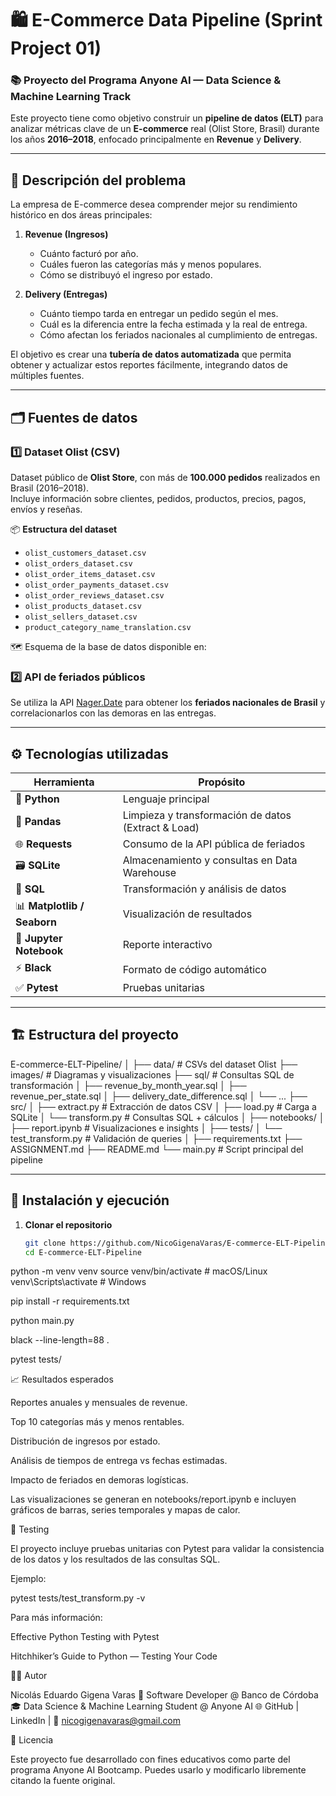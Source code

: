 # 🛍️ E-Commerce Data Pipeline (Sprint Project 01)

### 📚 Proyecto del Programa Anyone AI — Data Science & Machine Learning Track

Este proyecto tiene como objetivo construir un **pipeline de datos (ELT)** para analizar métricas clave de un **E-commerce** real (Olist Store, Brasil) durante los años **2016–2018**, enfocado principalmente en **Revenue** y **Delivery**.

---

## 🧠 Descripción del problema

La empresa de E-commerce desea comprender mejor su rendimiento histórico en dos áreas principales:

1. **Revenue (Ingresos)**
   - Cuánto facturó por año.
   - Cuáles fueron las categorías más y menos populares.
   - Cómo se distribuyó el ingreso por estado.

2. **Delivery (Entregas)**
   - Cuánto tiempo tarda en entregar un pedido según el mes.
   - Cuál es la diferencia entre la fecha estimada y la real de entrega.
   - Cómo afectan los feriados nacionales al cumplimiento de entregas.

El objetivo es crear una **tubería de datos automatizada** que permita obtener y actualizar estos reportes fácilmente, integrando datos de múltiples fuentes.

---

## 🗂️ Fuentes de datos

### 1️⃣ Dataset Olist (CSV)
Dataset público de **Olist Store**, con más de **100.000 pedidos** realizados en Brasil (2016–2018).  
Incluye información sobre clientes, pedidos, productos, precios, pagos, envíos y reseñas.

📦 **Estructura del dataset**  
- `olist_customers_dataset.csv`  
- `olist_orders_dataset.csv`  
- `olist_order_items_dataset.csv`  
- `olist_order_payments_dataset.csv`  
- `olist_order_reviews_dataset.csv`  
- `olist_products_dataset.csv`  
- `olist_sellers_dataset.csv`  
- `product_category_name_translation.csv`

🗺️ Esquema de la base de datos disponible en:


### 2️⃣ API de feriados públicos
Se utiliza la API [Nager.Date](https://date.nager.at) para obtener los **feriados nacionales de Brasil** y correlacionarlos con las demoras en las entregas.

---

## ⚙️ Tecnologías utilizadas

| Herramienta | Propósito |
|--------------|-----------|
| 🐍 **Python** | Lenguaje principal |
| 🧮 **Pandas** | Limpieza y transformación de datos (Extract & Load) |
| 🌐 **Requests** | Consumo de la API pública de feriados |
| 🗃️ **SQLite** | Almacenamiento y consultas en Data Warehouse |
| 💾 **SQL** | Transformación y análisis de datos |
| 📊 **Matplotlib / Seaborn** | Visualización de resultados |
| 📓 **Jupyter Notebook** | Reporte interactivo |
| ⚡ **Black** | Formato de código automático |
| ✅ **Pytest** | Pruebas unitarias |

---

## 🏗️ Estructura del proyecto

E-commerce-ELT-Pipeline/
│
├── data/ # CSVs del dataset Olist
├── images/ # Diagramas y visualizaciones
├── sql/ # Consultas SQL de transformación
│ ├── revenue_by_month_year.sql
│ ├── revenue_per_state.sql
│ ├── delivery_date_difference.sql
│ └── ...
├── src/
│ ├── extract.py # Extracción de datos CSV
│ ├── load.py # Carga a SQLite
│ └── transform.py # Consultas SQL + cálculos
│
├── notebooks/
│ ├── report.ipynb # Visualizaciones e insights
│
├── tests/
│ └── test_transform.py # Validación de queries
│
├── requirements.txt
├── ASSIGNMENT.md
├── README.md
└── main.py # Script principal del pipeline


---

## 🚀 Instalación y ejecución

1. **Clonar el repositorio**
   ```bash
   git clone https://github.com/NicoGigenaVaras/E-commerce-ELT-Pipeline.git
   cd E-commerce-ELT-Pipeline

python -m venv venv
source venv/bin/activate       # macOS/Linux
venv\Scripts\activate          # Windows

pip install -r requirements.txt

python main.py

black --line-length=88 .

pytest tests/

📈 Resultados esperados

Reportes anuales y mensuales de revenue.

Top 10 categorías más y menos rentables.

Distribución de ingresos por estado.

Análisis de tiempos de entrega vs fechas estimadas.

Impacto de feriados en demoras logísticas.

Las visualizaciones se generan en notebooks/report.ipynb e incluyen gráficos de barras, series temporales y mapas de calor.

🧪 Testing

El proyecto incluye pruebas unitarias con Pytest para validar la consistencia de los datos y los resultados de las consultas SQL.

Ejemplo:

pytest tests/test_transform.py -v

Para más información:

Effective Python Testing with Pytest

Hitchhiker’s Guide to Python — Testing Your Code

👨‍💻 Autor

Nicolás Eduardo Gigena Varas
💼 Software Developer @ Banco de Córdoba
🎓 Data Science & Machine Learning Student @ Anyone AI
🌐 GitHub
 | LinkedIn
 | 📧 nicogigenavaras@gmail.com

📄 Licencia

Este proyecto fue desarrollado con fines educativos como parte del programa Anyone AI Bootcamp.
Puedes usarlo y modificarlo libremente citando la fuente original.
